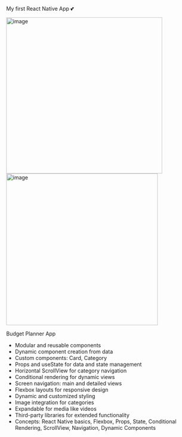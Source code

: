 My first React Native App 💕


<img width="418" alt="image" src="https://github.com/user-attachments/assets/a0d1ca24-328c-4318-861e-8aa4ef661b69" />

<img width="406" alt="image" src="https://github.com/user-attachments/assets/7e00066b-25d3-49e6-be4a-d3033f829382" />


Budget Planner App

- Modular and reusable components  
- Dynamic component creation from data  
- Custom components: Card, Category  
- Props and useState for data and state management  
- Horizontal ScrollView for category navigation  
- Conditional rendering for dynamic views  
- Screen navigation: main and detailed views  
- Flexbox layouts for responsive design  
- Dynamic and customized styling  
- Image integration for categories  
- Expandable for media like videos  
- Third-party libraries for extended functionality  
- Concepts: React Native basics, Flexbox, Props, State, Conditional Rendering, ScrollView, Navigation, Dynamic Components  

